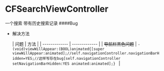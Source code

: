 # CFSearchViewController
一个搜索  带有历史搜索记录
####Bug

 * 解决方法
 
    |   问题   | 方法  |
| ------------- | ------------- |
| ~~导航栏黑色问题~~   | `-(void)viewWillAppear:(BOOL)animated{[super viewWillAppear:animated];//self.navigationController.navigationBarHidden=YES;//这样写存在bug[self.navigationController setNavigationBarHidden:YES animated:animated];} ` |

      
               
